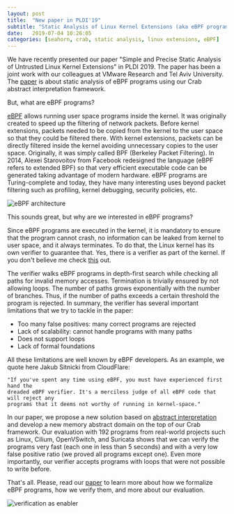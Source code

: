 ```yaml
---
layout: post
title:  "New paper in PLDI'19"
subtitle: "Static Analysis of Linux Kernel Extensions (aka eBPF programs)"
date:   2019-07-04 10:26:05
categories: [seahorn, crab, static analysis, linux extensions, eBPF]
---
```


We have recently presented our paper "Simple and Precise Static
Analysis of Untrusted Linux Kernel Extensions" in PLDI 2019. The paper
has been a joint work with our colleagues at VMware Research and Tel
Aviv University. The
[paper](https://jorgenavas.github.io/papers/ebpf-pldi19.pdf) is about
static analysis of eBPF programs using our Crab abstract
interpretation framework.

But, what are eBPF programs?

[eBPF](https://lwn.net/Articles/740157/) allows running user space
programs inside the kernel. It was originally created to speed up
the filtering of network packets. Before kernel extensions, packets
needed to be copied from the kernel to the user space so that they
could be filtered there. With kernel extensions, packets can be
directly filtered inside the kernel avoiding unnecessary copies to the
user space. Originally, it was simply called BPF (Berkeley Packet
Filtering). In 2014, Alexei Starovoitov from Facebook redesigned the
language (eBPF refers to extended BPF) so that very efficient
executable code can be generated taking advantage of modern
hardware. eBPF programs are Turing-complete and today, they have many
interesting uses beyond packet filtering such as profiling, kernel
debugging, security policies, etc.

![eBPF architecture](http://seahorn.github.io/images/ebpf-arch.jpg "eBPF architecture")

This sounds great, but why are we interested in eBPF programs?

Since eBPF programs are executed in the kernel, it is mandatory to
ensure that the program cannot crash, no information can be leaked
from kernel to user space, and it always terminates. To do that, the
Linux kernel has its own verifier to guarantee that. Yes, there is a
verifier as part of the kernel. If you don't believe me
check
[this](https://elixir.bootlin.com/linux/latest/source/kernel/bpf/verifier.c) out.

The verifier walks eBPF programs in depth-first search while checking
all paths for invalid memory accesses. Termination is trivially
ensured by not allowing loops. The number of paths grows exponentially
with the number of branches. Thus, if the number of paths exceeds a
certain threshold the program is rejected. In summary, the verifier
has several important limitations that we try to tackle in the paper:

- Too many false positives: many correct programs are rejected
- Lack of scalability: cannot handle programs with many paths
- Does not support loops
- Lack of formal foundations

All these limitations are well known by eBPF developers. As an
example, we quote here Jakub Sitnicki from CloudFlare:

```
"If you've spent any time using eBPF, you must have experienced first hand the
dreaded eBPF verifier. It's a merciless judge of all eBPF code that will reject any
programs that it deems not worthy of running in kernel-space."
```

In our paper, we propose a new solution based
on
[abstract interpretation](https://en.wikipedia.org/wiki/Abstract_interpretation) and
develop a new memory abstract domain on the top of our Crab
framework. Our evaluation with 192 programs from real-world projects
such as Linux, Cilium, OpenVSwitch, and Suricata shows that we can
verify the programs very fast (each one in less than 5 seconds) and
with a very low false positive ratio (we proved all programs except
one). Even more importantly, our verifier accepts programs with loops
that were not possible to write before.

That's all. Please, read
our [paper](https://jorgenavas.github.io/papers/ebpf-pldi19.pdf) to
learn more about how we formalize eBPF programs, how we verify them,
and more about our evaluation.

![verification as enabler](http://seahorn.github.io/images/starovoitov-tweet.png)



